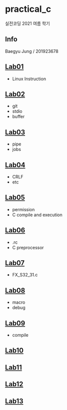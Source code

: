 # practical_c

실전코딩 2021 여름 학기

## Info

Baegyu Jung / 201923678

## [Lab01](https://git.ajou.ac.kr/baegyu3/practical_c/-/tree/master/lab01)
* Linux Instruction
## [Lab02](https://git.ajou.ac.kr/baegyu3/practical_c/-/tree/master/lab02)
* git
* stdio
* buffer
## [Lab03](https://git.ajou.ac.kr/baegyu3/practical_c/-/tree/master/lab03)
* pipe
* jobs
## [Lab04](https://git.ajou.ac.kr/baegyu3/practical_c/-/tree/master/lab04)
* CRLF
* etc
## [Lab05](https://git.ajou.ac.kr/baegyu3/practical_c/-/tree/master/lab05)
* permission
* C compile and execution
## [Lab06](https://git.ajou.ac.kr/baegyu3/practical_c/-/tree/master/lab06)
* .rc
* C preprocessor
## [Lab07](https://git.ajou.ac.kr/baegyu3/practical_c/-/tree/master/lab07)
* FX_S32_31.c
## [Lab08](https://git.ajou.ac.kr/baegyu3/practical_c/-/tree/master/lab08)
* macro
* debug
## [Lab09](https://git.ajou.ac.kr/baegyu3/practical_c/-/tree/master/lab09)
* compile
## [Lab10](https://git.ajou.ac.kr/baegyu3/practical_c/-/tree/master/lab10)
## [Lab11](https://git.ajou.ac.kr/baegyu3/practical_c/-/tree/master/lab11)
## [Lab12](https://git.ajou.ac.kr/baegyu3/practical_c/-/tree/master/lab12)
## [Lab13](https://git.ajou.ac.kr/baegyu3/practical_c/-/tree/master/lab13)
